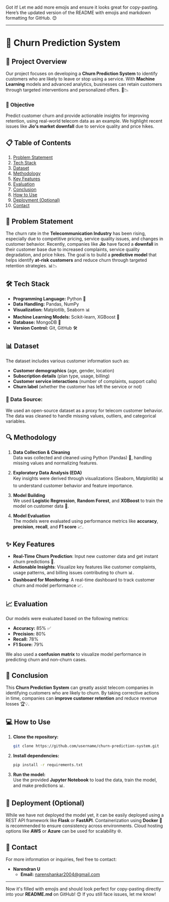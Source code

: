 Got it! Let me add more emojis and ensure it looks great for copy-pasting. Here’s the updated version of the README with emojis and markdown formatting for GitHub. 😊

---

# **🚀 Churn Prediction System**

## **📌 Project Overview**
Our project focuses on developing a **Churn Prediction System** to identify customers who are likely to leave or stop using a service. With **Machine Learning** models and advanced analytics, businesses can retain customers through targeted interventions and personalized offers. 💼📉

### **🎯 Objective**
Predict customer churn and provide actionable insights for improving retention, using real-world telecom data as an example. We highlight recent issues like **Jio's market downfall** due to service quality and price hikes.

## **📋 Table of Contents**
1. [Problem Statement](#problem-statement)
2. [Tech Stack](#tech-stack)
3. [Dataset](#dataset)
4. [Methodology](#methodology)
5. [Key Features](#key-features)
6. [Evaluation](#evaluation)
7. [Conclusion](#conclusion)
8. [How to Use](#how-to-use)
9. [Deployment (Optional)](#deployment-optional)
10. [Contact](#contact)

## **📝 Problem Statement**
The churn rate in the **Telecommunication Industry** has been rising, especially due to competitive pricing, service quality issues, and changes in customer behavior. Recently, companies like **Jio** have faced a **downfall** in their customer base due to increased complaints, service quality degradation, and price hikes. The goal is to build a **predictive model** that helps identify **at-risk customers** and reduce churn through targeted retention strategies. 📊📉

## **🛠 Tech Stack**
- **Programming Language:** Python 🐍
- **Data Handling:** Pandas, NumPy
- **Visualization:** Matplotlib, Seaborn 📊
- **Machine Learning Models:** Scikit-learn, XGBoost 🤖
- **Database:** MongoDB 💽
- **Version Control:** Git, GitHub 🛠

## **📊 Dataset**
The dataset includes various customer information such as:
- **Customer demographics** (age, gender, location)
- **Subscription details** (plan type, usage, billing)
- **Customer service interactions** (number of complaints, support calls)
- **Churn label** (whether the customer has left the service or not)

### **📁 Data Source:** 
We used an open-source dataset as a proxy for telecom customer behavior. The data was cleaned to handle missing values, outliers, and categorical variables.

## **🔍 Methodology**
1. **Data Collection & Cleaning**  
   Data was collected and cleaned using Python (Pandas) 🧼, handling missing values and normalizing features.
   
2. **Exploratory Data Analysis (EDA)**  
   Key insights were derived through visualizations (Seaborn, Matplotlib) 📊 to understand customer behavior and feature importance.

3. **Model Building**  
   We used **Logistic Regression**, **Random Forest**, and **XGBoost** to train the model on customer data 🤖.

4. **Model Evaluation**  
   The models were evaluated using performance metrics like **accuracy**, **precision**, **recall**, and **F1 score** 📈.

## **✨ Key Features**
- **Real-Time Churn Prediction**: Input new customer data and get instant churn predictions 🚀.
- **Actionable Insights**: Visualize key features like customer complaints, usage patterns, and billing issues contributing to churn 📊.
- **Dashboard for Monitoring**: A real-time dashboard to track customer churn and model performance 📈.

## **📈 Evaluation**
Our models were evaluated based on the following metrics:
- **Accuracy:** 85% ✅
- **Precision:** 80%
- **Recall:** 78%
- **F1 Score:** 79%

We also used a **confusion matrix** to visualize model performance in predicting churn and non-churn cases.

## **🔔 Conclusion**
This **Churn Prediction System** can greatly assist telecom companies in identifying customers who are likely to churn. By taking corrective actions in time, companies can **improve customer retention** and reduce revenue losses 🏆💡.

## **💻 How to Use**
1. **Clone the repository:**
   ```bash
   git clone https://github.com/username/churn-prediction-system.git
   ```
2. **Install dependencies:**
   ```bash
   pip install -r requirements.txt
   ```
3. **Run the model:**  
   Use the provided **Jupyter Notebook** to load the data, train the model, and make predictions 📊.

## **🚀 Deployment (Optional)**
While we have not deployed the model yet, it can be easily deployed using a REST API framework like **Flask** or **FastAPI**. Containerization using **Docker** 🐳 is recommended to ensure consistency across environments. Cloud hosting options like **AWS** or **Azure** can be used for scalability 🌐.

## **📧 Contact**
For more information or inquiries, feel free to contact:
- **Narendran U**  
  - **Email:** [narenshankar2004@gmail.com](mailto:narenshankar2004@gmail.com)

---

Now it's filled with emojis and should look perfect for copy-pasting directly into your **README.md** on GitHub! 😊 If you still face issues, let me know!
